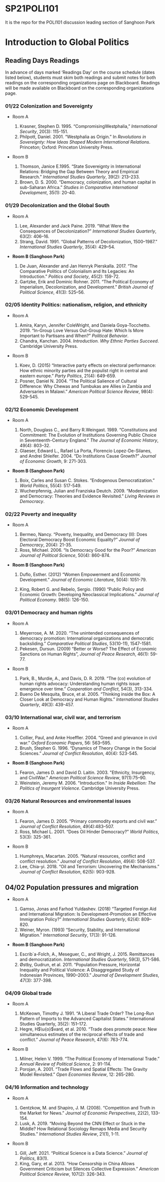 # SP21POLI101
It is the repo for the POLI101 discussion leading section of Sanghoon Park

# Introduction to Global Politics
## Reading Days Readings

In advance of days marked ‘Readings Day’ on the course schedule (dates listed below), students must
skim both readings and submit notes for both readings on the corresponding organizations page on
Blackboard. Readings will be made available on Blackboard on the corresponding organizations page.

### 01/22 Colonization and Sovereignty
  + Room A
  
    1. Krasner, Stephen D. 1995. “CompromisingWestphalia,” *International Security*, 20(3): 115-151.
    2. Philpott, Daniel. 2001. “Westphalia as Origin.” In *Revolutions in Sovereignty: How Ideas Shaped Modern International Relations*. Princeton; Oxford: Princeton University Press. 
    
  + Room B
  
    1. Thomson, Janice E.1995. “State Sovereignty in International Relations: Bridging the Gap Between Theory and Empirical
Research.” *International Studies Quarterly*, 39(2): 213–233.
    2. Brown, D. S. 2000. “Democracy, colonization, and human capital in sub-Saharan Africa.” *Studies in Comparative International Development*, 35(1): 20-40.

### 01/29 Decolonization and the Global South

  + Room A
  
    1. Lee, Alexander and Jack Paine. 2019. “What Were the Consequences of Decolonization?” *International Studies Quarterly*, 63(2): 406–16.
    2. Strang, David. 1991. “Global Patterns of Decolonization, 1500–1987.” *International Studies Quarterly*, 35(4): 429–54. 
    
  + **Room B (Sanghoon Park)**
  
    1. De Juan, Alexander and Jan Henryk Pierskalla. 2017. “The Comparative Politics of Colonialism and Its Legacies: An Introduction.” *Politics and Society*, 45(2): 159-72.
    2. Gartzke, Erik and Dominic Rohner. 2011. “The Political Economy of Imperialism, Decolonization, and Development.” *British Journal
of Political Science*, 41(3): 525–56.

### 02/05 Identity Politics: nationalism, religion, and ethnicity

  + Room A
  
    1. Amira, Karyn, Jennifer ColeWright, and Daniela Goya-Tocchetto. 2019. “In-Group Love Versus Out-Group Hate: Which Is More
Important to Partisans and When?” *Political Behavior*.
    2. Chandra, Kanchan. 2004. *Introduction. Why Ethnic Parties Succeed*. Cambridge University Press. 
    
  + Room B
  
    1. Koev, D. (2015) “Interactive party effects on electoral performance: How ethnic minority parties aid the populist right in central and
eastern europe.” *Party Politics*, 21(4): 649-659.
    2. Posner, Daniel N. 2004. “The Political Salience of Cultural Difference: Why Chewas and Tumbukas are Allies in Zambia and Adversaries in Malawi.” *American Political Science Review*, 98(4): 529-545.
    
### 02/12 Economic Development

  + Room A
    
    1. North, Douglass C., and Barry R.Weingast. 1989. “Constitutions and Commitment: The Evolution of Institutions Governing Public
Choice in Seventeenth-Century England.” *The Journal of Economic History*, 49(4): 803–32.
    2. Glaeser, Edward L., Rafael La Porta, Florencio Lopez-De-Silanes, and Andrei Shleifer. 2004. “Do Institutions Cause Growth?” *Journal of Economic Growth*, 9: 271-303.
    
  + **Room B (Sanghoon Park)**
  
    1. Boix, Carles and Susan C. Stokes. ”Endogenous Democratization.” *World Politics*, 55(4): 517-549.
    2. Wucherpfennig, Julian and Franziska Deutch. 2009. “Modernization and Democracy: Theories and Evidence Revisited.” *Living Reviews in Democracy*.

### 02/22 Poverty and inequality

  + Room A
  
    1. Bermeo, Nancy. “Poverty, Inequality, and Democracy (II): Does Electoral Democracy Boost Economic Equality?” *Journal of Democracy*, 20(4): 21-35.
    2. Ross, Michael. 2006. “Is Democracy Good for the Poor?” *American Journal of Political Science*, 50(4): 860-874.

  + **Room B (Sanghoon Park)**
  
    1. Duflo, Esther. (2012) “Women Empowerment and Economic Development.” *Journal of Economic Literature*, 50(4): 1051-79.
    
    2. King, Robert G. and Rebelo, Sergio. (1990) “Public Policy and Economic Growth: Developing Neoclassical Implications.” *Journal
of Political Economy*. 98(5): 126-150.

### 03/01 Democracy and human rights

  + Room A
  
    1. Meyerrose, A. M. 2020. “The unintended consequences of democracy promotion: International organizations and democratic
backsliding.” *Comparative Political Studies*, 53(10-11), 1547-1581.
    2. Pekesen, Dursun. (2009) “Better or Worse? The Effect of Economic Sanctions on Human Rights”, *Journal of Peace Research*, 46(1): 59-77.

  + Room B
  
    1. Park, B., Murdie, A., and Davis, D. R. 2019. “The (co) evolution of human rights advocacy: Understanding human rights issue emergence over time.” *Cooperation and Conflict*, 54(3), 313-334.
    2. Bueno De Mesquita, Bruce, et al. 2005. “Thinking inside the Box: A Closer Look at Democracy and Human Rights.” *International
Studies Quarterly*, 49(3): 439-457.

### 03/10 International war, civil war, and terrorism

  + Room A
  
    1. Collier, Paul, and Anke Hoeffler. 2004. “Greed and grievance in civil war.” *Oxford Economic Papers*, 56: 563–595.
    2. Brush, Stephen G. 1996. “Dynamics of Theory Change in the Social Sciences.” *Journal of Conflict Resolution*, 40(4): 523-545.
    
  + **Room B (Sanghoon Park)**
  
    1. Fearon, James D. and David D. Laitin. 2003. "Ethnicity, Insurgency, and CivilWar." *American Political Science Review*, 97(1):75–90.
    2. Weinstein, Jeremy M. 2006. "Introduction." In *Inside Rebellion: The Politics of Insurgent Violence*. Cambridge University Press.
    
### 03/26 Natural Resources and environmental issues

  + Room A
  
    1. Fearon, James D. 2005. “Primary commodity exports and civil war.” *Journal of Conflict Resolution*, 49(4):483–507.
    2. Ross, Michael L. 2001. “Does Oil Hinder Democracy?” *World Politics*, 53(3): 325-361.
    
  + Room B
  
    1. Humphreys, Macartan. 2005. “Natural resources, conflict and conflict resolution.” *Journal of Conflict Resolution*, 49(4): 508-537.
    2. Lee, Chia-yi. 2018. “Oil and Terrorism: Uncovering the Mechanisms.” *Journal of Conflict Resolution*, 62(5): 903-928.

## 04/02 Population pressures and migration

  + Room A
  
    1. Gamso, Jonas and Farhod Yuldashev. (2018) “Targeted Foreign Aid and International Migration: Is Development-Promotion an Effective Immigration Policy?” *International Studies Quarterly*, 62(4): 809–820.
    2. Weiner, Myron. (1993) “Security, Stability, and International Migration.” *International Security*, 17(3): 91-126.

  + **Room B (Sanghoon Park)**
  
    1. Escrib´a-Folch, A., Meseguer, C., and Wright, J. 2015. Remittances and democratization. *International Studies Quarterly*, 59(3), 571-586.
    2. Østby, Gudrun, et al. 2011. “Population Pressure, Horizontal Inequality and Political Violence: A Disaggregated Study of Indonesian Provinces, 1990–2003.” *Journal of Development Studies*, 47(3): 377-398.
    
### 04/09 Global trade

  + Room A
  
    1. McKeown, Timothy J. 1991. “A Liberal Trade Order? The Long-Run Pattern of Imports to the Advanced Capitalist States.” International Studies Quarterly, 35(2): 151–172.
    2. Hegre, H$\u{o}$vard, et al. 2010. “Trade does promote peace: New simultaneous estimates of the reciprocal effects of trade and conflict.” *Journal of Peace Research*, 47(6): 763-774.
  
  + Room B
  
    1. Milner, Helen V. 1999. “The Political Economy of International Trade.” *Annual Review of Political Science*, 2: 91-114.
    2. Porojan, A. 2001. “Trade Flows and Spatial Effects: The Gravity Model Revisited.” *Open Economies Review*, 12: 265-280.

### 04/16 Information and technology

  + Room A
  
    1. Gentzkow, M. and Shapiro, J. M. (2008). “Competition and Truth in the Market for News.” *Journal of Economic Perspectives*, 22(2),
133-154.
    2. Lusk, A. 2019. “Moving Beyond the CNN Effect or Stuck in the Middle? How Relational Sociology Remaps Media and Security Studies.” *International Studies Review*, 21(1), 1-11.
    
  + Room B
  
    1. Gill, Jeff. 2021. “Political Science is a Data Science.” *Journal of Politics*, 83(1).
    2. King, Gary, et al. 2013. “How Censorship in China Allows Government Criticism but Silences Collective Expression.” *American Political Science Review*, 107(2): 326-343.

